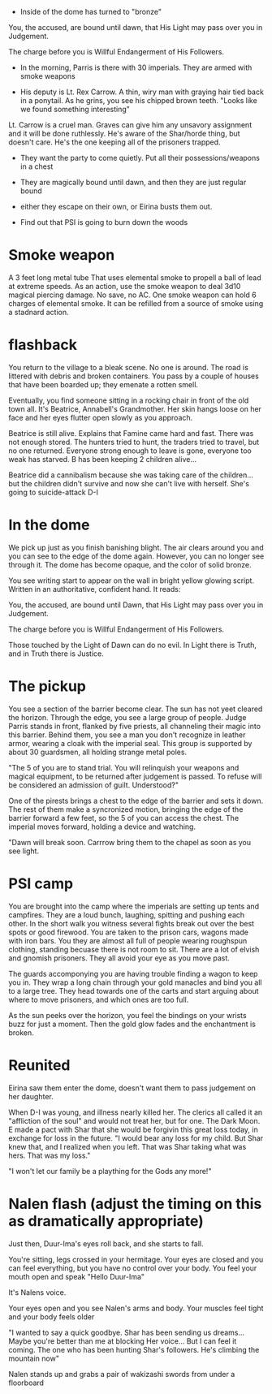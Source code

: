 * Inside of the dome has turned to "bronze"

You, the accused, are bound until dawn, that His Light may pass over you in Judgement.

The charge before you is Willful Endangerment of His Followers.

* In the morning, Parris is there with 30 imperials. They are armed with smoke weapons

* His deputy is Lt. Rex Carrow. A thin, wiry man with graying hair tied back in a ponytail. As he grins, you see his chipped brown teeth. "Looks like we found something interesting"

Lt. Carrow is a cruel man. Graves can give him any unsavory assignment and it will be done ruthlessly. He's aware of the Shar/horde thing, but doesn't care. He's the one keeping all of the prisoners trapped.

* They want the party to come quietly. Put all their possessions/weapons in a chest

* They are magically bound until dawn, and then they are just regular bound

* either they escape on their own, or Eirina busts them out.

* Find out that PSI is going to burn down the woods

# Smoke weapon
A 3 feet long metal tube That uses elemental smoke to propell a ball of lead at extreme speeds.
As an action, use the smoke weapon to deal 3d10 magical piercing damage. No save, no AC. One smoke weapon can hold 6 charges of elemental smoke. It can be refilled from a source of smoke using a stadnard action.

# flashback

You return to the village to a bleak scene. No one is around. The road is littered with debris and broken containers. You pass by a couple of houses that have been boarded up; they emenate a rotten smell.

Eventually, you find someone sitting in a rocking chair in front of the old town all. It's Beatrice, Annabell's Grandmother. Her skin hangs loose on her face and her eyes flutter open slowly as you approach.

Beatrice is still alive. Explains that Famine came hard and fast. There was not enough stored. The hunters tried to hunt, the traders tried to travel, but no one returned. Everyone strong enough to leave is gone, everyone too weak has starved. B has been keeping 2 children alive...

Beatrice did a cannibalism because she was taking care of the children... but the children didn't survive and now she can't live with herself. She's going to suicide-attack D-I

# In the dome

We pick up just as you finish banishing blight. The air clears around you and you can see to the edge of the dome again. However, you can no longer see through it. The dome has become opaque, and the color of solid bronze.

You see writing start to appear on the wall in bright yellow glowing script. Written in an authoritative, confident hand. It reads:

You, the accused, are bound until Dawn, that His Light may pass over you in Judgement.

The charge before you is Willful Endangerment of His Followers.

Those touched by the Light of Dawn can do no evil. In Light there is Truth, and in Truth there is Justice.

# The pickup

You see a section of the barrier become clear. The sun has not yeet cleared the horizon. Through the edge, you see a large group of people. Judge Parris stands in front, flanked by five priests, all channeling their magic into this barrier. Behind them, you see a man you don't recognize in leather armor, wearing a cloak with the imperial seal. This group is supported by about 30 guardsmen, all holding strange metal poles.

"The 5 of you are to stand trial. You will relinquish your weapons and magical equipment, to be returned after judgement is passed. To refuse will be considered an admission of guilt. Understood?"

One of the pirests brings a chest to the edge of the barrier and sets it down. The rest of them make a syncronized motion, bringing the edge of the barrier forward a few feet, so the 5 of you can access the chest. The imperial moves forward, holding a device and watching.

"Dawn will break soon. Carrrow bring them to the chapel as soon as you see light.

# PSI camp

You are brought into the camp where the imperials are setting up tents and campfires. They are a loud bunch, laughing, spitting and pushing each other. In the short walk you witness several fights break out over the best spots or good firewood. You are taken to the prison cars, wagons made with iron bars. You they are almost all full of people wearing roughspun clothing, standing becuase there is not room to sit. There are a lot of elvish and gnomish prisoners. They all avoid your eye as you move past.

The guards accomponying you are having trouble finding a wagon to keep you in. They wrap a long chain through your gold manacles and bind you all to a large tree. They head towards one of the carts and start arguing about where to move prisoners, and which ones are too full.

As the sun peeks over the horizon, you feel the bindings on your wrists buzz for just a moment. Then the gold glow fades and the enchantment is broken.

# Reunited

Eirina saw them enter the dome, doesn't want them to pass judgement on her daughter.

When D-I was young, and illness nearly killed her. The clerics all called it an "affliction of the soul" and would not treat her, but for one. The Dark Moon. E made a pact with Shar that she would be forgivin this great loss today, in exchange for loss in the future. "I would bear any loss for my child. But Shar knew that, and I realized when you left. That was Shar taking what was hers. That was my loss."

"I won't let our family be a plaything for the Gods any more!"

# Nalen flash (adjust the timing on this as dramatically appropriate)

Just then, Duur-Ima's eyes roll back, and she starts to fall.

You're sitting, legs crossed in your hermitage. Your eyes are closed and you can feel everything, but you have no control over your body. You feel your mouth open and speak "Hello Duur-Ima"

It's Nalens voice.

Your eyes open and you see Nalen's arms and body. Your muscles feel tight and your body feels older

"I wanted to say a quick goodbye. Shar has been sending us dreams... Maybe you're better than me at blocking Her voice... But I can feel it coming. The one who has been hunting Shar's followers. He's climbing the mountain now"

Nalen stands up and grabs a pair of wakizashi swords from under a floorboard